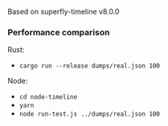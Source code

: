 
Based on superfly-timeline v8.0.0

### Performance comparison

Rust: 
* `cargo run --release dumps/real.json 100`

Node:
* `cd node-timeline`
* `yarn`
* `node run-test.js ../dumps/real.json 100`
